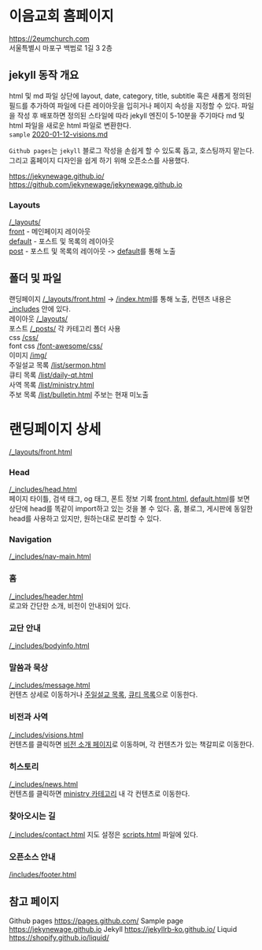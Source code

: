# 이음교회 홈페이지
https://2eumchurch.com  
서울특별시 마포구 백범로 1길 3 2층  

## jekyll 동작 개요
html 및 md 파일 상단에 layout, date, category, title, subtitle 혹은 새롭게 정의된 필드를 추가하여 파일에 다른 레이아웃을 입히거나 페이지 속성을 지정할 수 있다. 파일을 작성 후 배포하면 정의된 스타일에 따라 jekyll 엔진이 5-10분을 주기마다 md 및 html 파일을 새로운 html 파일로 변환한다.  
`sample` [2020-01-12-visions.md](https://github.com/eumchurch/eumchurch.github.io/blob/main/_posts/introduction/2020-01-12-visions.md)

`Github pages`는 `jekyll` 블로그 작성을 손쉽게 할 수 있도록 돕고, 호스팅까지 맡는다. 그리고 홈페이지 디자인을 쉽게 하기 위해 오픈소스를 사용했다.

https://jekynewage.github.io/  
https://github.com/jekynewage/jekynewage.github.io  

### Layouts
[/_layouts/](https://github.com/eumchurch/eumchurch.github.io/tree/main/_layouts)  
[front](https://github.com/eumchurch/eumchurch.github.io/blob/main/_layouts/front.html) - 메인페이지 레이아웃  
[default](https://github.com/eumchurch/eumchurch.github.io/blob/main/_layouts/default.html) - 포스트 및 목록의 레이아웃  
[post](https://github.com/eumchurch/eumchurch.github.io/blob/main/_layouts/post.html) - 포스트 및 목록의 레이아웃 -> [default](https://github.com/eumchurch/eumchurch.github.io/blob/main/_layouts/default.html)를 통해 노출  
  
## 폴더 및 파일
랜딩페이지 [/_layouts/front.html](https://github.com/eumchurch/eumchurch.github.io/blob/main/_layouts/front.html) -> [/index.html](https://github.com/eumchurch/eumchurch.github.io/blob/main/index.html)를 통해 노출, 컨텐츠 내용은 [_includes](https://github.com/eumchurch/eumchurch.github.io/tree/main/_includes) 안에 있다.  
레이아웃 [/_layouts/](https://github.com/eumchurch/eumchurch.github.io/tree/main/_layouts)  
포스트 [/_posts/](https://github.com/eumchurch/eumchurch.github.io/tree/main/_posts) 각 카테고리 폴더 사용   
css [/css/](https://github.com/eumchurch/eumchurch.github.io/tree/main/css)  
font css [/font-awesome/css/](https://github.com/eumchurch/eumchurch.github.io/tree/main/font-awesome/css)  
이미지 [/img/](https://github.com/eumchurch/eumchurch.github.io/tree/main/img)  
주일설교 목록 [/list/sermon.html](https://github.com/eumchurch/eumchurch.github.io/blob/main/list/sermon.html)  
큐티 목록 [/list/daily-qt.html](https://github.com/eumchurch/eumchurch.github.io/blob/main/list/daily-qt.html)  
사역 목록 [/list/ministry.html](https://github.com/eumchurch/eumchurch.github.io/blob/main/list/ministry.html)  
주보 목록 [/list/bulletin.html](https://github.com/eumchurch/eumchurch.github.io/blob/main/list/bulletin.html) 주보는 현재 미노출  


# 랜딩페이지 상세
[/_layouts/front.html](https://github.com/eumchurch/eumchurch.github.io/blob/main/_layouts/front.html)  

### Head
[/_includes/head.html](https://github.com/eumchurch/eumchurch.github.io/blob/main/_includes/head.html)  
페이지 타이틀, 검색 태그, og 태그, 폰트 정보 기록
[front.html](https://github.com/eumchurch/eumchurch.github.io/blob/main/_layouts/front.html), [default.html](https://github.com/eumchurch/eumchurch.github.io/blob/main/_layouts/front.html)를 보면 상단에 head를 똑같이 import하고 있는 것을 볼 수 있다. 홈, 블로그, 게시판에 동일한 head를 사용하고 있지만, 원하는대로 분리할 수 있다.

### Navigation
[/_includes/nav-main.html](https://github.com/eumchurch/eumchurch.github.io/blob/main/_includes/nav-main.html)

### 홈
[/_includes/header.html](https://github.com/eumchurch/eumchurch.github.io/blob/main/_includes/header.html)  
로고와 간단한 소개, 비전이 안내되어 있다.

### 교단 안내
[/_includes/bodyinfo.html](https://github.com/eumchurch/eumchurch.github.io/blob/main/_includes/bodyinfo.html)

### 말씀과 묵상
[/_includes/message.html](https://github.com/eumchurch/eumchurch.github.io/blob/main/_includes/message.html)  
컨텐츠 상세로 이동하거나 [주일설교 목록](https://github.com/eumchurch/eumchurch.github.io/blob/main/list/sermon.html), [큐티 목록](https://github.com/eumchurch/eumchurch.github.io/blob/main/list/daily-qt.html)으로 이동한다.

### 비전과 사역
[/_includes/visions.html](https://github.com/eumchurch/eumchurch.github.io/blob/main/_includes/visions.html)  
컨텐츠를 클릭하면 [비전 소개 페이지](https://github.com/eumchurch/eumchurch.github.io/blob/main/_posts/introduction/2020-01-12-visions.md)로 이동하며, 각 컨텐츠가 있는 책갈피로 이동한다.

### 히스토리
[/_includes/news.html](https://github.com/eumchurch/eumchurch.github.io/blob/main/_includes/news.html)  
컨텐츠를 클릭하면 [ministry 카테고리](https://github.com/eumchurch/eumchurch.github.io/tree/main/_posts/ministry) 내 각 컨텐츠로 이동한다.

### 찾아오시는 길
[/_includes/contact.html](https://github.com/eumchurch/eumchurch.github.io/blob/main/_includes/contact.html)
지도 설정은 [scripts.html](https://github.com/eumchurch/eumchurch.github.io/blob/main/_includes/scripts.html) 파일에 있다.

### 오픈소스 안내
[/includes/footer.html](https://github.com/eumchurch/eumchurch.github.io/blob/main/_includes/footer.html)

## 참고 페이지

Github pages https://pages.github.com/
Sample page https://jekynewage.github.io
Jekyll https://jekyllrb-ko.github.io/
Liquid https://shopify.github.io/liquid/
